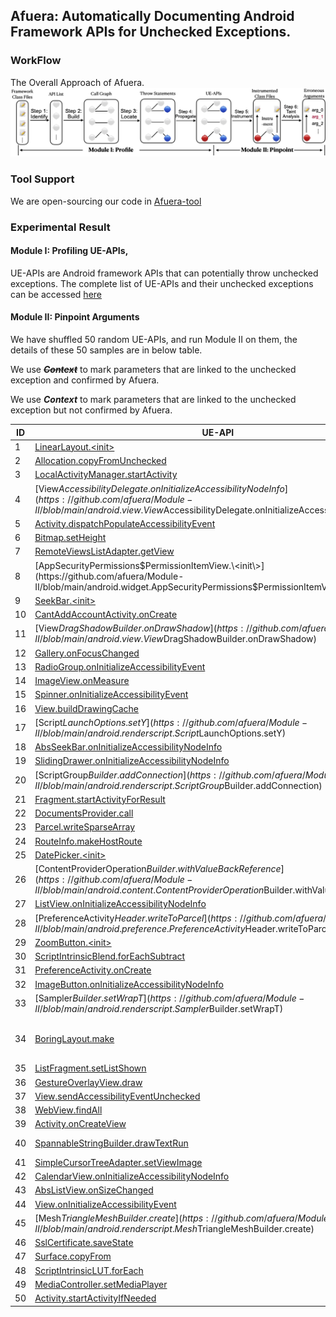 ## Afuera: Automatically Documenting Android Framework APIs for Unchecked Exceptions.

### WorkFlow
   The Overall Approach of Afuera. 
              ![Afuera](workflow.png)
              
### Tool Support
We are open-sourcing our code in [Afuera-tool](https://github.com/afuera/Afuera-tool)

### Experimental Result
#### Module I: Profiling UE-APIs,
UE-APIs are Android framework APIs that can potentially throw unchecked exceptions. The complete list of UE-APIs and their unchecked exceptions can be accessed [here](https://github.com/afuera/ue-api)
#### Module II: Pinpoint Arguments
We have shuffled 50 random UE-APIs, and run Module II on them, the details of these 50 samples are in below table.


We use ***~~Context~~*** to mark parameters that are linked to the unchecked exception and confirmed by Afuera.

We use ***Context*** to mark parameters that are linked to the unchecked exception but not confirmed by Afuera.

|ID|UE-API | Thrown Exception | Parameter List | Remark|
|--|--------|-----|-------|------|
|1|[LinearLayout.\<init\>](https://github.com/afuera/Module-II/blob/main/android.widget.LinearLayout.<init>)|IllegalArgumentException|***~~Context~~***, AttributeSet, int|TP|
|2|[Allocation.copyFromUnchecked](https://github.com/afuera/Module-II/blob/main/android.renderscript.Allocation.copyFromUnchecked)|RSIllegalArgumentException|int[]|TN|
|3|[LocalActivityManager.startActivity](https://github.com/afuera/Module-II/blob/main/android.app.LocalActivityManager.startActivity)|RuntimeException|***String***, Intent| FN  |
|4|[View$AccessibilityDelegate.onInitializeAccessibilityNodeInfo](https://github.com/afuera/Module-II/blob/main/android.view.View$AccessibilityDelegate.onInitializeAccessibilityNodeInfo)|IllegalStateException|View, AccessibilityNodeInfo| TN  |
|5|[Activity.dispatchPopulateAccessibilityEvent](https://github.com/afuera/Module-II/blob/main/android.app.Activity.dispatchPopulateAccessibilityEvent)|IllegalStateException|AccessibilityEvent| TN  |
|6|[Bitmap.setHeight](https://github.com/afuera/Module-II/blob/main/android.graphics.Bitmap.setHeight)|IllegalStateException|int| TN  |
|7|[RemoteViewsListAdapter.getView](https://github.com/afuera/Module-II/blob/main/android.widget.RemoteViewsListAdapter.getView)|RuntimeException|int, ***View***, ***ViewGroup***|  FN |
|8|[AppSecurityPermissions$PermissionItemView.\<init\>](https://github.com/afuera/Module-II/blob/main/android.widget.AppSecurityPermissions$PermissionItemView.<init>)|IllegalStateException|***~~Context~~***, AttributeSet|TP|
|9|[SeekBar.\<init\>](https://github.com/afuera/Module-II/blob/main/android.widget.SeekBar.<init>)|IllegalArgumentException|***~~Context~~***, AttributeSet, int|TP|
|10|[CantAddAccountActivity.onCreate](https://github.com/afuera/Module-II/blob/main/android.accounts.CantAddAccountActivity.onCreate)|IllegalStateException|Bundle| TN  |
|11|[View$DragShadowBuilder.onDrawShadow](https://github.com/afuera/Module-II/blob/main/android.view.View$DragShadowBuilder.onDrawShadow)|RuntimeException|Canvas| TN  |
|12|[Gallery.onFocusChanged](https://github.com/afuera/Module-II/blob/main/android.widget.Gallery.onFocusChanged)|IllegalArgumentException|boolean, int, Rect| TN  |
|13|[RadioGroup.onInitializeAccessibilityEvent](https://github.com/afuera/Module-II/blob/main/android.widget.RadioGroup.onInitializeAccessibilityEvent)|IllegalStateException|***~~AccessibilityEvent~~***, |TP|
|14|[ImageView.onMeasure](https://github.com/afuera/Module-II/blob/main/android.widget.ImageView.onMeasure)|NullPointerException|int, int|  TN |
|15|[Spinner.onInitializeAccessibilityEvent](https://github.com/afuera/Module-II/blob/main/android.widget.Spinner.onInitializeAccessibilityEvent)|IllegalStateException|***~~AccessibilityEvent~~***, |TP|
|16|[View.buildDrawingCache](https://github.com/afuera/Module-II/blob/main/android.view.View.buildDrawingCache)|IllegalStateException|boolean| TN  |
|17|[Script$LaunchOptions.setY](https://github.com/afuera/Module-II/blob/main/android.renderscript.Script$LaunchOptions.setY)|RSIllegalArgumentException|***~~int~~***, int|TP|
|18|[AbsSeekBar.onInitializeAccessibilityNodeInfo](https://github.com/afuera/Module-II/blob/main/android.widget.AbsSeekBar.onInitializeAccessibilityNodeInfo)|IllegalStateException|***AccessibilityNodeInfo***| FN  |
|19|[SlidingDrawer.onInitializeAccessibilityNodeInfo](https://github.com/afuera/Module-II/blob/main/android.widget.SlidingDrawer.onInitializeAccessibilityNodeInfo)|IllegalStateException|***~~AccessibilityNodeInfo~~***, |TP|
|20|[ScriptGroup$Builder.addConnection](https://github.com/afuera/Module-II/blob/main/android.renderscript.ScriptGroup$Builder.addConnection)|RSInvalidStateException|Type, ***Script$KernelID***, Script$FieldID| FN  |
|21|[Fragment.startActivityForResult](https://github.com/afuera/Module-II/blob/main/android.app.Fragment.startActivityForResult)|IllegalStateException|Intent, int|  TN |
|22|[DocumentsProvider.call](https://github.com/afuera/Module-II/blob/main/android.provider.DocumentsProvider.call)|UnsupportedOperationException|String, String, ***Bundle***| FN  |
|23|[Parcel.writeSparseArray](https://github.com/afuera/Module-II/blob/main/android.os.Parcel.writeSparseArray)|RuntimeException|***SparseArray***| FN  |
|24|[RouteInfo.makeHostRoute](https://github.com/afuera/Module-II/blob/main/android.net.RouteInfo.makeHostRoute)|IllegalArgumentException|***~~InetAddress~~***, InetAddress, String|TP|
|25|[DatePicker.\<init\>](https://github.com/afuera/Module-II/blob/main/android.widget.DatePicker.<init>)|IllegalArgumentException|Context| TN  |
|26|[ContentProviderOperation$Builder.withValueBackReference](https://github.com/afuera/Module-II/blob/main/android.content.ContentProviderOperation$Builder.withValueBackReference)|IllegalArgumentException|String, int| TN  |
|27|[ListView.onInitializeAccessibilityNodeInfo](https://github.com/afuera/Module-II/blob/main/android.widget.ListView.onInitializeAccessibilityNodeInfo)|IllegalStateException|***~~AccessibilityNodeInfo~~***, |TP|
|28|[PreferenceActivity$Header.writeToParcel](https://github.com/afuera/Module-II/blob/main/android.preference.PreferenceActivity$Header.writeToParcel)|RuntimeException|***Parcel***, int| FN  |
|29|[ZoomButton.\<init\>](https://github.com/afuera/Module-II/blob/main/android.widget.ZoomButton.<init>)|NullPointerException|***Context***| FN  |
|30|[ScriptIntrinsicBlend.forEachSubtract](https://github.com/afuera/Module-II/blob/main/android.renderscript.ScriptIntrinsicBlend.forEachSubtract)|RSIllegalArgumentException|Allocation, ***Allocation***| FN  |
|31|[PreferenceActivity.onCreate](https://github.com/afuera/Module-II/blob/main/android.preference.PreferenceActivity.onCreate)|IllegalArgumentException|Bundle| TN  |
|32|[ImageButton.onInitializeAccessibilityNodeInfo](https://github.com/afuera/Module-II/blob/main/android.widget.ImageButton.onInitializeAccessibilityNodeInfo)|IllegalStateException|***~~AccessibilityNodeInfo~~***, |TP|
|33|[Sampler$Builder.setWrapT](https://github.com/afuera/Module-II/blob/main/android.renderscript.Sampler$Builder.setWrapT)|IllegalArgumentException|***~~Sampler$Value~~***, |TP|
|34|[BoringLayout.make](https://github.com/afuera/Module-II/blob/main/android.text.BoringLayout.make)|IllegalArgumentException|CharSequence, TextPaint, int, Layout$Alignment, float, float, BoringLayout$Metrics, boolean, TextUtils$TruncateAt, int| TN  |
|35|[ListFragment.setListShown](https://github.com/afuera/Module-II/blob/main/android.app.ListFragment.setListShown)|RuntimeException|boolean|  TN |
|36|[GestureOverlayView.draw](https://github.com/afuera/Module-II/blob/main/android.gesture.GestureOverlayView.draw)|RuntimeException|Canvas|  TN |
|37|[View.sendAccessibilityEventUnchecked](https://github.com/afuera/Module-II/blob/main/android.view.View.sendAccessibilityEventUnchecked)|IllegalStateException|***AccessibilityEvent***| FN  |
|38|[WebView.findAll](https://github.com/afuera/Module-II/blob/main/android.webkit.WebView.findAll)|RuntimeException|String| TN  |
|39|[Activity.onCreateView](https://github.com/afuera/Module-II/blob/main/android.app.Activity.onCreateView)|SuperNotCalledException|View, String, Context, AttributeSet|  TN |
|40|[SpannableStringBuilder.drawTextRun](https://github.com/afuera/Module-II/blob/main/android.text.SpannableStringBuilder.drawTextRun)|IllegalArgumentException|Canvas, int, int, int, int, float, float, ***~~int~~***, Paint|TP|
|41|[SimpleCursorTreeAdapter.setViewImage](https://github.com/afuera/Module-II/blob/main/android.widget.SimpleCursorTreeAdapter.setViewImage)|IllegalArgumentException|ImageView, String| TN  |
|42|[CalendarView.onInitializeAccessibilityNodeInfo](https://github.com/afuera/Module-II/blob/main/android.widget.CalendarView.onInitializeAccessibilityNodeInfo)|IllegalStateException|***~~AccessibilityNodeInfo~~***, |TP|
|43|[AbsListView.onSizeChanged](https://github.com/afuera/Module-II/blob/main/android.widget.AbsListView.onSizeChanged)|IllegalStateException|int, int, int, int|TN   |
|44|[View.onInitializeAccessibilityEvent](https://github.com/afuera/Module-II/blob/main/android.view.View.onInitializeAccessibilityEvent)|IllegalStateException|***~~AccessibilityEvent~~***, |TP|
|45|[Mesh$TriangleMeshBuilder.create](https://github.com/afuera/Module-II/blob/main/android.renderscript.Mesh$TriangleMeshBuilder.create)|IllegalStateException|boolean| TN  |
|46|[SslCertificate.saveState](https://github.com/afuera/Module-II/blob/main/android.net.http.SslCertificate.saveState)|UnsupportedOperationException|SslCertificate| TN  |
|47|[Surface.copyFrom](https://github.com/afuera/Module-II/blob/main/android.view.Surface.copyFrom)|NullPointerException|***~~SurfaceControl~~***, |TP|
|48|[ScriptIntrinsicLUT.forEach](https://github.com/afuera/Module-II/blob/main/android.renderscript.ScriptIntrinsicLUT.forEach)|RSIllegalArgumentException|***Allocation***, Allocation| FN  |
|49|[MediaController.setMediaPlayer](https://github.com/afuera/Module-II/blob/main/android.widget.MediaController.setMediaPlayer)|NullPointerException|MediaController$MediaPlayerControl| TN  |
|50|[Activity.startActivityIfNeeded](https://github.com/afuera/Module-II/blob/main/android.app.Activity.startActivityIfNeeded)|ActivityNotFoundException|***~~Intent~~***, int, Bundle|TP|
